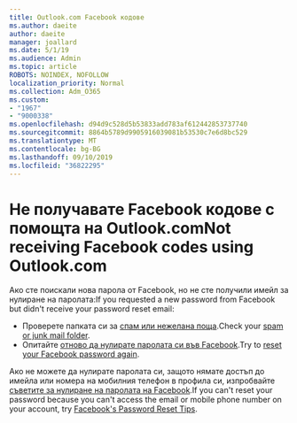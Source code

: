 ```yaml
---
title: Outlook.com Facebook кодове
ms.author: daeite
author: daeite
manager: joallard
ms.date: 5/1/19
ms.audience: Admin
ms.topic: article
ROBOTS: NOINDEX, NOFOLLOW
localization_priority: Normal
ms.collection: Adm_O365
ms.custom:
- "1967"
- "9000338"
ms.openlocfilehash: d94d9c528d5b53833add783af612442853737740
ms.sourcegitcommit: 8864b5789d9905916039081b53530c7e6d8bc529
ms.translationtype: MT
ms.contentlocale: bg-BG
ms.lasthandoff: 09/10/2019
ms.locfileid: "36822295"
---
```

# <a name="not-receiving-facebook-codes-using-outlookcom"></a><span data-ttu-id="08699-102">Не получавате Facebook кодове с помощта на Outlook.com</span><span class="sxs-lookup"><span data-stu-id="08699-102">Not receiving Facebook codes using Outlook.com</span></span>

<span data-ttu-id="08699-103">Ако сте поискали нова парола от Facebook, но не сте получили имейл за нулиране на паролата:</span><span class="sxs-lookup"><span data-stu-id="08699-103">If you requested a new password from Facebook but didn't receive your password reset email:</span></span>

- <span data-ttu-id="08699-104">Проверете папката си за [спам или нежелана поща](https://outlook.live.com/mail/junkemail).</span><span class="sxs-lookup"><span data-stu-id="08699-104">Check your [spam or junk mail folder](https://outlook.live.com/mail/junkemail).</span></span>
- <span data-ttu-id="08699-105">Опитайте [отново да нулирате паролата си във Facebook](https://aka.ms/facebook-password-reset).</span><span class="sxs-lookup"><span data-stu-id="08699-105">Try to [reset your Facebook password again](https://aka.ms/facebook-password-reset).</span></span>

<span data-ttu-id="08699-106">Ако не можете да нулирате паролата си, защото нямате достъп до имейла или номера на мобилния телефон в профила си, изпробвайте [съветите за нулиране на паролата на Facebook](https://aka.ms/facebook-password-help).</span><span class="sxs-lookup"><span data-stu-id="08699-106">If you can't reset your password because you can't access the email or mobile phone number on your account, try [Facebook's Password Reset Tips](https://aka.ms/facebook-password-help).</span></span>